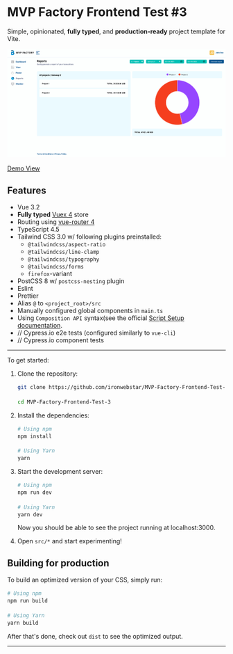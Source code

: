 # MVP Factory Frontend Test #3

Simple, opinionated, **fully typed**, and **production-ready** project template for Vite.

![Editor screenshot](src/assets/editor_screenshot.png)

[Demo View](http://mvpf-frontend-test-3.surge.sh/)

## Features

- Vue 3.2
- **Fully typed** [Vuex 4](https://next.vuex.vuejs.org/) store
- Routing using [vue-router 4](https://next.router.vuejs.org/)
- TypeScript 4.5
- Tailwind CSS 3.0 w/ following plugins preinstalled:
  - `@tailwindcss/aspect-ratio`
  - `@tailwindcss/line-clamp`
  - `@tailwindcss/typography`
  - `@tailwindcss/forms`
  - `firefox`-variant
- PostCSS 8 w/ `postcss-nesting` plugin
- Eslint
- Prettier
- Alias `@` to `<project_root>/src`
- Manually configured global components in `main.ts`
- Using `Composition API` syntax(see the official [Script Setup documentation](https://v3.vuejs.org/api/composition-api.html).
- // Cypress.io e2e tests (configured similarly to `vue-cli`)
- // Cypress.io component tests

---

To get started:

1. Clone the repository:

   ```bash
   git clone https://github.com/ironwebstar/MVP-Factory-Frontend-Test-3.git

   cd MVP-Factory-Frontend-Test-3
   ```

2. Install the dependencies:

   ```bash
   # Using npm
   npm install

   # Using Yarn
   yarn
   ```

3. Start the development server:

   ```bash
   # Using npm
   npm run dev

   # Using Yarn
   yarn dev
   ```

   Now you should be able to see the project running at localhost:3000.

4. Open `src/*` and start experimenting!

## Building for production

To build an optimized version of your CSS, simply run:

```bash
# Using npm
npm run build

# Using Yarn
yarn build
```

After that's done, check out `dist` to see the optimized output.

---
